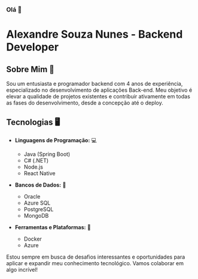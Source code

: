 ### Olá 👋
# Alexandre Souza Nunes - Backend Developer

## Sobre Mim 💬
Sou um entusiasta e programador backend com 4 anos de experiência, especializado no desenvolvimento de aplicações Back-end. Meu objetivo é elevar a qualidade de projetos existentes e contribuir ativamente em todas as fases do desenvolvimento, desde a concepção até o deploy.

## Tecnologias 🖥
- **Linguagens de Programação:** 💻
  - Java (Spring Boot)
  - C# (.NET)
  - Node.js
  - React Native

- **Bancos de Dados:** 💾
  - Oracle
  - Azure SQL
  - PostgreSQL
  - MongoDB

- **Ferramentas e Plataformas:** 🧷
  - Docker
  - Azure

Estou sempre em busca de desafios interessantes e oportunidades para aplicar e expandir meu conhecimento tecnológico. Vamos colaborar em algo incrível!


<!--
**Xandao2307/Xandao2307** is a ✨ _special_ ✨ repository because its `README.md` (this file) appears on your GitHub profile.

Here are some ideas to get you started:

- 🔭 I’m currently working on ...
- 🌱 I’m currently learning ...
- 👯 I’m looking to collaborate on ...
- 🤔 I’m looking for help with ...
- 💬 Ask me about ...
- 📫 How to reach me: ...
- 😄 Pronouns: ...
- ⚡ Fun fact: ...
-->
